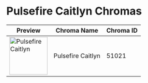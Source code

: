 # Pulsefire Caitlyn Chromas

| Preview | Chroma Name | Chroma ID |
|---|---|---|
| <img src='https://raw.communitydragon.org/latest/plugins/rcp-be-lol-game-data/global/default/v1/champion-chroma-images/51/51021.png' alt='Pulsefire Caitlyn' width='100'> | Pulsefire Caitlyn | 51021 |
